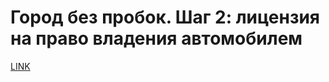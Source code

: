 # Город без пробок. Шаг 2: лицензия на право владения автомобилем



[LINK](https://varlamov.ru/1187564.html)